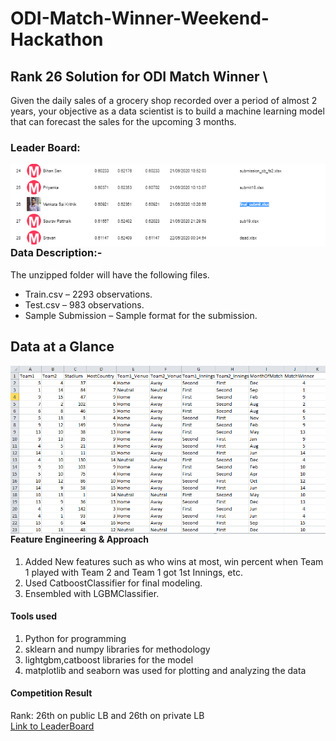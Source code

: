 # ODI-Match-Winner-Weekend-Hackathon
**Rank 26 Solution for ODI Match Winner** \
-------------------------------------
Given the daily sales of a grocery shop recorded over a period of almost 2 years, your objective as a data scientist is to build a machine learning model that can forecast the sales for the upcoming 3 months.
### Leader Board:
<img src="LB.png"
     alt="Markdown Monster icon"
     style="float: left; margin-right: 10px;" />
### Data Description:-
The unzipped folder will have the following files.
- Train.csv –  2293 observations.
- Test.csv –  983 observations.
- Sample Submission – Sample format for the submission.
## Data at a Glance
<img src="Data.png"
     alt="Markdown Monster icon"
     style="float: left; margin-right: 10px;" />
#### Feature Engineering & Approach
1. Added New features such as who wins at most, win percent when Team 1 played with Team 2 and Team 1 got 1st Innings, etc.
2. Used CatboostClassifier for final modeling.
3. Ensembled with LGBMClassifier.
#### Tools used
1. Python for programming
2. sklearn and numpy libraries for methodology
3. lightgbm,catboost libraries for the model
4. matplotlib and seaborn was used for plotting and analyzing the data
#### Competition Result
Rank: 26th on public LB and 26th on private LB\
[Link to LeaderBoard](https://www.machinehack.com/course/odi-match-winner-weekend-hackathon-9/leaderboard)

     

